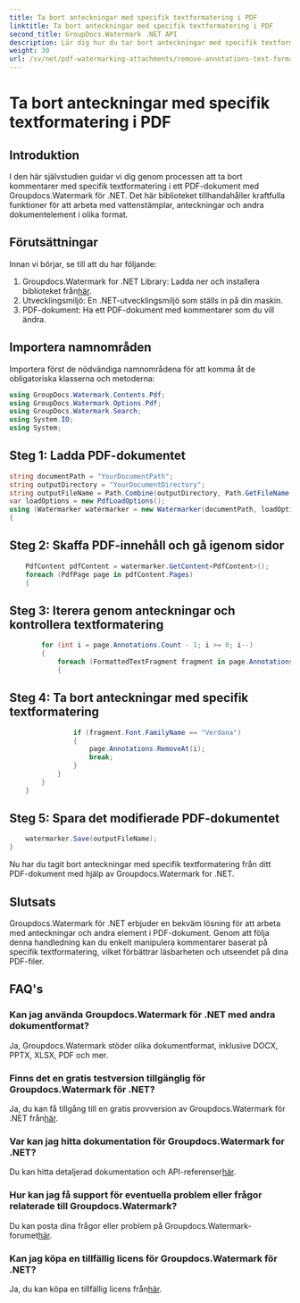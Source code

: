 ```yaml
---
title: Ta bort anteckningar med specifik textformatering i PDF
linktitle: Ta bort anteckningar med specifik textformatering i PDF
second_title: GroupDocs.Watermark .NET API
description: Lär dig hur du tar bort anteckningar med specifik textformatering i PDF-dokument med hjälp av Groupdocs Watermark for .NET.
weight: 30
url: /sv/net/pdf-watermarking-attachments/remove-annotations-text-formatting-pdf/
---
```


# Ta bort anteckningar med specifik textformatering i PDF

## Introduktion
I den här självstudien guidar vi dig genom processen att ta bort kommentarer med specifik textformatering i ett PDF-dokument med Groupdocs.Watermark för .NET. Det här biblioteket tillhandahåller kraftfulla funktioner för att arbeta med vattenstämplar, anteckningar och andra dokumentelement i olika format.
## Förutsättningar
Innan vi börjar, se till att du har följande:
1.  Groupdocs.Watermark for .NET Library: Ladda ner och installera biblioteket från[här](https://releases.groupdocs.com/Watermark/net/).
2. Utvecklingsmiljö: En .NET-utvecklingsmiljö som ställs in på din maskin.
3. PDF-dokument: Ha ett PDF-dokument med kommentarer som du vill ändra.

## Importera namnområden
Importera först de nödvändiga namnområdena för att komma åt de obligatoriska klasserna och metoderna:
```csharp
using GroupDocs.Watermark.Contents.Pdf;
using GroupDocs.Watermark.Options.Pdf;
using GroupDocs.Watermark.Search;
using System.IO;
using System;
```
## Steg 1: Ladda PDF-dokumentet
```csharp
string documentPath = "YourDocumentPath";
string outputDirectory = "YourDocumentDirectory";
string outputFileName = Path.Combine(outputDirectory, Path.GetFileName(documentPath));
var loadOptions = new PdfLoadOptions();
using (Watermarker watermarker = new Watermarker(documentPath, loadOptions))
{
```
## Steg 2: Skaffa PDF-innehåll och gå igenom sidor
```csharp
    PdfContent pdfContent = watermarker.GetContent<PdfContent>();
    foreach (PdfPage page in pdfContent.Pages)
    {
```
## Steg 3: Iterera genom anteckningar och kontrollera textformatering
```csharp
        for (int i = page.Annotations.Count - 1; i >= 0; i--)
        {
            foreach (FormattedTextFragment fragment in page.Annotations[i].FormattedTextFragments)
            {
```
## Steg 4: Ta bort anteckningar med specifik textformatering
```csharp
                if (fragment.Font.FamilyName == "Verdana")
                {
                    page.Annotations.RemoveAt(i);
                    break;
                }
            }
        }
    }
```
## Steg 5: Spara det modifierade PDF-dokumentet
```csharp
    watermarker.Save(outputFileName);
}
```
Nu har du tagit bort anteckningar med specifik textformatering från ditt PDF-dokument med hjälp av Groupdocs.Watermark for .NET.

## Slutsats
Groupdocs.Watermark för .NET erbjuder en bekväm lösning för att arbeta med anteckningar och andra element i PDF-dokument. Genom att följa denna handledning kan du enkelt manipulera kommentarer baserat på specifik textformatering, vilket förbättrar läsbarheten och utseendet på dina PDF-filer.
## FAQ's
### Kan jag använda Groupdocs.Watermark för .NET med andra dokumentformat?
Ja, Groupdocs.Watermark stöder olika dokumentformat, inklusive DOCX, PPTX, XLSX, PDF och mer.
### Finns det en gratis testversion tillgänglig för Groupdocs.Watermark för .NET?
 Ja, du kan få tillgång till en gratis provversion av Groupdocs.Watermark för .NET från[här](https://releases.groupdocs.com/).
### Var kan jag hitta dokumentation för Groupdocs.Watermark for .NET?
 Du kan hitta detaljerad dokumentation och API-referenser[här](https://tutorials.groupdocs.com/Watermark/net/).
### Hur kan jag få support för eventuella problem eller frågor relaterade till Groupdocs.Watermark?
 Du kan posta dina frågor eller problem på Groupdocs.Watermark-forumet[här](https://forum.groupdocs.com/c/watermark/19).
### Kan jag köpa en tillfällig licens för Groupdocs.Watermark för .NET?
 Ja, du kan köpa en tillfällig licens från[här](https://purchase.groupdocs.com/temporary-license/).